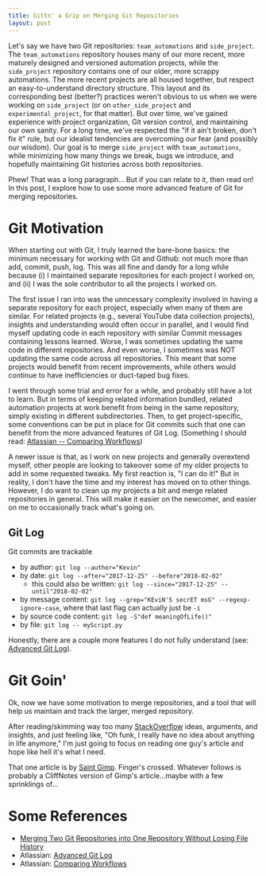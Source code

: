 ```yaml
---
title: Gittn' a Grip on Merging Git Repositories
layout: post
---
```


Let's say we have two Git repositories: `team_automations` and `side_project`.  The `team_automations` repository houses many
of our more recent, more maturely designed and versioned automation projects, while the `side_project` repository
contains one of our older, more scrappy automations. The more recent projects are all housed together, but respect an 
easy-to-understand directory structure.  This layout and its corresponding best (better?) practices weren't obvious to us when we 
were working on `side_project` (or on `other_side_project` and `experimental_project`, for that matter). But over time, we've 
gained experience with project organization, Git version control, and maintaining our own sanity. For a long time, we've respected 
the "if it ain't broken, don't fix it" rule, but our idealist tendencies are overcoming our fear (and possibly our wisdom).  Our goal
is to merge `side_project` with `team_automations`, while minimizing how many things we break, bugs we introduce, and hopefully
maintaining Git histories across both repositories.

Phew!  That was a long paragraph... But if you can relate to it, then read on!  In this post, I explore how to
use some more advanced feature of Git for merging repositories.

# Git Motivation
When starting out with Git, I truly learned the bare-bone basics: the minimum necessary for working with Git and Github:
not much more than add, commit, push, log.  This was all fine and dandy for a long while because (i) I maintained separate
repositories for each project I worked on, and (ii) I was the sole contributor to all the projects I worked on.

The first issue I ran into was the unncessary complexity involved in having a separate repository for each project,
especially when many of them are similar.  For related projects (e.g., several YouTube data collection projects), insights and 
understanding would often occur in parallel, and I would find myself updating code in each repository with similar Commit messages 
containing lessons learned.  Worse, I was sometimes updating the same code in different repositories. And even worse, I sometimes
was NOT updating the same code across all repositories.  This meant that some projects would benefit from recent improvements, 
while others would continue to have inefficiencies or duct-taped bug fixes.  

I went through some trial and error for a while, and probably still have a lot to learn.  But in terms of keeping related information
bundled, related automation projects at work benefit from being in the same repository, simply existing in different 
subdirectories.  Then, to get project-specific, some conventions can be put in place for Git commits such that one can benefit
from the more advanced features of Git Log. (Something I should read: [Atlassian -- Comparing Workflows](https://www.atlassian.com/git/tutorials/comparing-workflows))

A newer issue is that, as I work on new projects and generally overextend myself, other people are looking to takeover 
some of my older projects to add in some requested tweaks. My first reaction is, "I can do it!"  But in reality, I don't have
the time and my interest has moved on to other things.  However, I do want to clean up my projects a bit and merge 
related repositories in general.  This will make it easier on the newcomer, and easier on me to occasionally track what's going
on.  

## Git Log
Git commits are trackable 
* by author: `git log --author="Kevin"`
* by date: `git log --after="2017-12-25" --before"2018-02-02"`
  - this could also be written: `git log --since="2017-12-25" --until"2018-02-02"`
* by message content: `git log --grep="KEviN'S secrET msG" --regexp-ignore-case`, where that
last flag can actually just be `-i`
* by source code content: `git log -S"def meaningOfLife()"`
* by file: `git log -- myScript.py`

Honestly, there are a couple more features I do not fully understand 
(see: [Advanced Git Log](https://www.atlassian.com/git/tutorials/git-log)).

# Git Goin'
Ok, now we have some motivation to merge repositories, and a tool that will help us maintain and track
the larger, merged repository.  

After reading/skimming way too many [StackOverflow](https://stackoverflow.com/questions/1425892/how-do-you-merge-two-git-repositories)
ideas, arguments, and insights, and just feeling like, "Oh
funk, I really have no idea about anything in life anymore," I'm just going to focus on reading one guy's 
article and hope like hell it's what I need.  

That one article is by [Saint Gimp](https://saintgimp.org/2013/01/22/merging-two-git-repositories-into-one-repository-without-losing-file-history/).  Finger's crossed.  Whatever follows is probably a CliffNotes version of Gimp's article...maybe with a few sprinklings
of...



# Some References
* [Merging Two Git Repositories into One Repository Without Losing File History](https://saintgimp.org/2013/01/22/merging-two-git-repositories-into-one-repository-without-losing-file-history/)
* Atlassian: [Advanced Git Log](https://www.atlassian.com/git/tutorials/git-log)
* Atlassian: [Comparing Workflows](https://www.atlassian.com/git/tutorials/comparing-workflows)
